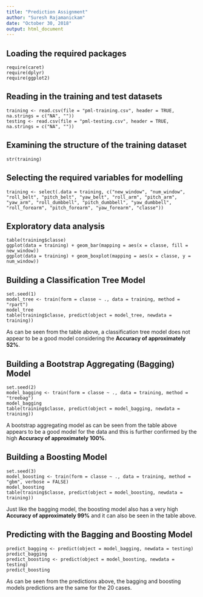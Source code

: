 ```yaml
---
title: "Prediction Assignment"
author: "Suresh Rajamanickam"
date: "October 30, 2018"
output: html_document
---
```


## Loading the required packages
```{r Load}
require(caret)
require(dplyr)
require(ggplot2)
```

## Reading in the training and test datasets
```{r read}
training <- read.csv(file = "pml-training.csv", header = TRUE, na.strings = c("NA", ""))
testing <- read.csv(file = "pml-testing.csv", header = TRUE, na.strings = c("NA", ""))
```

## Examining the structure of the training dataset
```{r examining}
str(training)
```

## Selecting the required variables for modelling 
```{r selection}
training <- select(.data = training, c("new_window", "num_window", "roll_belt", "pitch_belt", "yaw_belt", "roll_arm", "pitch_arm", "yaw_arm", "roll_dumbbell", "pitch_dumbbell", "yaw_dumbbell", "roll_forearm", "pitch_forearm", "yaw_forearm", "classe"))
```

## Exploratory data analysis
```{r explore}
table(training$classe)
ggplot(data = training) + geom_bar(mapping = aes(x = classe, fill = new_window))
ggplot(data = training) + geom_boxplot(mapping = aes(x = classe, y = num_window))
```

## Building a Classification Tree Model
```{r tree}
set.seed(1)
model_tree <- train(form = classe ~ ., data = training, method = "rpart")
model_tree
table(training$classe, predict(object = model_tree, newdata = training))
```
As can be seen from the table above, a classification tree model does not appear to be a good model considering the **Accuracy of approximately 52%**.

## Building a Bootstrap Aggregating (Bagging) Model
```{r bagging}
set.seed(2)
model_bagging <- train(form = classe ~ ., data = training, method = "treebag")
model_bagging
table(training$classe, predict(object = model_bagging, newdata = training))
```
A bootstrap aggregating model as can be seen from the table above appears to be a good model for the data and this is further confirmed by the high **Accuracy of approximately 100%**.

## Building a Boosting Model
```{r boosting}
set.seed(3)
model_boosting <- train(form = classe ~ ., data = training, method = "gbm", verbose = FALSE)
model_boosting
table(training$classe, predict(object = model_boosting, newdata = training))
```
Just like the bagging model, the boosting model also has a very high **Accuracy of approximately 99%** and it can also be seen in the table above.

## Predicting with the Bagging and Boosting Model
```{r predict}
predict_bagging <- predict(object = model_bagging, newdata = testing)
predict_bagging
predict_boosting <- predict(object = model_boosting, newdata = testing)
predict_boosting
```
As can be seen from the predictions above, the bagging and boosting models predictions are the same for the 20 cases.
